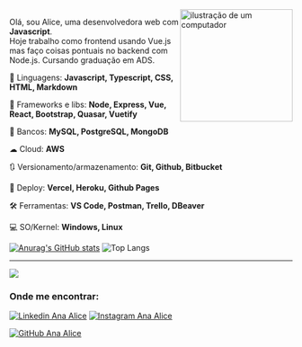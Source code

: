 <img src="https://i.giphy.com/media/v1.Y2lkPTc5MGI3NjExZmRjb29uMWxlZTMzNWl3YW9nZ3VmOGp6NGJheDgwc2hxc2V2OHZhNyZlcD12MV9pbnRlcm5hbF9naWZfYnlfaWQmY3Q9Zw/ptqAPgghLtHOa0SLJS/giphy.gif" alt="ilustração de um computador" min-width="200px" max-width="200px" width="200px" align="right">

<p align="left"> 
Olá, sou Alice, uma desenvolvedora web com  <strong>Javascript</strong>.<br>
Hoje trabalho como frontend usando Vue.js mas faço coisas pontuais no backend com Node.js. Cursando graduação em ADS.
</p>

<p align="left">
  🦄 Linguagens: <strong>Javascript, Typescript, CSS, HTML, Markdown</strong> 
</p>

<p align="left">
  🔮 Frameworks e libs: <strong>Node, Express, Vue, React, Bootstrap, Quasar, Vuetify</strong>
</p>

<p align="left">
  🎲 Bancos: <strong> MySQL, PostgreSQL, MongoDB</strong>
</p>

<p align="left">
  ☁ Cloud: <strong>AWS</strong>
</p>

<p align="left">
  🔃 Versionamento/armazenamento: <strong>Git, Github, Bitbucket</strong>
</p>

<p align="left">
  💼 Deploy: <strong>Vercel, Heroku, Github Pages</strong>
</p>

<p align="left">
  🛠 Ferramentas: <strong>VS Code, Postman, Trello, DBeaver</strong>
</p>

<p align="left">
  💻 SO/Kernel: <strong>Windows, Linux</strong>
</p>

[![Anurag's GitHub stats](https://github-readme-stats.vercel.app/api?username=Ana-Alice-Honorio&theme=dark&rank_icon=github&hide_border=false)](https://github.com/Ana-Alice-Honorio/github-readme-stats)
![Top Langs](https://github-readme-stats.vercel.app/api/top-langs/?username=Ana-Alice-Honorio&theme=dark&hide_progress=true&hide_border=false)



--- 


![](https://komarev.com/ghpvc/?username=Ana-Alice-Honorio&color=006bed)
  
<h3> Onde me encontrar: </h3> 


[![Linkedin Ana Alice](https://img.shields.io/badge/LinkedIn-0A66C2?style=flat&logo=linkedin&logoColor=white)](https://www.linkedin.com/in/anaalicehonorio/)
[![Instagram Ana Alice](https://img.shields.io/badge/Instagram-E4405F?style=flat&logo=instagram&logoColor=white)](https://www.instagram.com/geek)

[![GitHub Ana Alice]( https://img.shields.io/github/followers/Ana-Alice-Honorio?label=follow&style=social)](https://github.com/Ana-Alice-Honorio)
 


